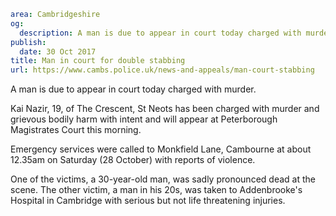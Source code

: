 ```yaml
area: Cambridgeshire
og:
  description: A man is due to appear in court today charged with murder.
publish:
  date: 30 Oct 2017
title: Man in court for double stabbing
url: https://www.cambs.police.uk/news-and-appeals/man-court-stabbing
```

A man is due to appear in court today charged with murder.

Kai Nazir, 19, of The Crescent, St Neots has been charged with murder and grievous bodily harm with intent and will appear at Peterborough Magistrates Court this morning.

Emergency services were called to Monkfield Lane, Cambourne at about 12.35am on Saturday (28 October) with reports of violence.

One of the victims, a 30-year-old man, was sadly pronounced dead at the scene. The other victim, a man in his 20s, was taken to Addenbrooke's Hospital in Cambridge with serious but not life threatening injuries.
